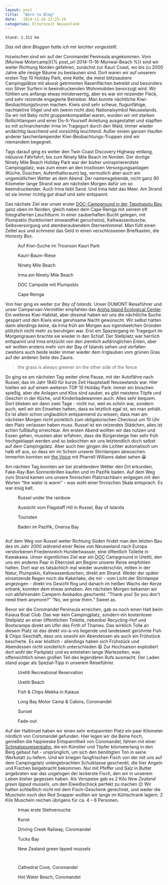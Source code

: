 ```yaml
---
layout: post
title:  "Born to Blog"
date:   2014-11-26 22:25:19
categories: Elternzeit Neuseeland
---
```

	Stand: 1.311 km

*Das mit dem Bloggen hatte ich mir leichter vorgestellt.*

Inzwischen sind wir auf der Coromandel Peninsula angekommen. Vom [Muriwai Motorcamp]({% post_url 2014-11-16-Muriwai-Beach %}) sind wir weiter Richtung Norden gefahren, zunächst zur Kauri Coast, wo bis zu 2000 Jahre alte riesige Bäume zu bestaunen sind. Dort waren wir auf unserem ersten Top 10 Holiday Park, eine Kette, die meist blitzsaubere Campingplätze mit akurat getrimmten Rasenflächen betreibt und besonders von Silver Surfern in beeindruckenden Wohnmobilen bevorzugt wird. Wir fühlten uns anfangs etwas minderwertig, aber es war ein reizender Fleck, und sehr reizende engagierte Betreiber. Man konnte nächtliche Kiwi-Beobachtungstouren machen. Kiwis sind sehr scheue, flugunfähige, nachtaktive Vögel und ein (wenn nicht *das*) Nationalsymbol Neuseelands. Da wir mit Baby nicht gruppenkompatibel waren, wurden wir mit starken Rotlichtlampen und einer Do-It-Yourself Anleitung ausgestattet und stapften so mit schnarchender Irma im Tragegurt durch den Wald, immer wieder andächtig lauschend und vorsichtig leuchtend. Außer einem ganzen Haufen anderer taschenlampender Kiwi-Beobachtungs-Truppen sind wir niemandem begegnet.

Tags darauf ging es weiter den Twin Coast Discovery Highway entlang, inklusive Fährfahrt, bis zum Ninety Mile Beach im Norden. Der dortige Ninety Mile Beach Holiday Park war der bisher uninspirierendste Campingplatz, was zum einen an den trostlosen Versorgungsanlagen (Küche, Duschen, Aufenthaltsraum) lag, vermutlich aber auch am ungemütlichen Wetter an dem Abend. Der namensgebende, nicht ganz 90 Kilometer lange Strand war am nächsten Morgen dafür um so beeindruckender. Auch Irma liebt Sand. Und Irma liebt das Meer. Am Strand ist sie immer richtig gut drauf und sehr entspannt.

Das nächste Ziel war unser erster [DOC-Campground in der Tapotupotu Bay][tapotupotu], ganz oben im Norden, gleich neben dem Cape Reinga mit seinem oft fotografierten Leuchtturm. In einer zauberhaften Bucht gelegen, mit Plumpsklo (funktioniert einwandfrei geruchslos), Kaltwasserdusche, Selbsversorgung und atemberaubendem Sternenhimmel. Man füllt einen Zettel aus und schmeist das Geld in einen verschlossenen Briefkasten, die *Honesty Box*.

<div class="carousel">
<figure>
	<picture>
		<source srcset="/assets/images/phone/DSC01954.JPG" media="(max-width:320px)">
		<source srcset="/assets/images/tablet/DSC01954.JPG" media="(max-width:800px)">
		<source srcset="/assets/images/desktop/DSC01954.JPG" media="(min-width:800px)">
		<img alt="">
	</picture>
	<figcaption>Auf Kiwi-Suche im Trounson Kauri Park</figcaption>
</figure>
<figure>
	<picture>
		<source srcset="/assets/images/phone/IMGP0513.JPG" media="(max-width:320px)">
		<source srcset="/assets/images/tablet/IMGP0513.JPG" media="(max-width:800px)">
		<source srcset="/assets/images/desktop/IMGP0513.JPG" media="(min-width:800px)">
		<img alt="">
	</picture>
	<figcaption>Kauri-Baum-Riese</figcaption>
</figure>
<figure>
	<picture>
		<source srcset="/assets/images/phone/IMGP0534.JPG" media="(max-width:320px)">
		<source srcset="/assets/images/tablet/IMGP0534.JPG" media="(max-width:800px)">
		<source srcset="/assets/images/desktop/IMGP0534.JPG" media="(min-width:800px)">
		<img alt="">
	</picture>
	<figcaption>Ninety Mile Beach</figcaption>
</figure>
<figure>
	<picture>
		<source srcset="/assets/images/phone/IMGP0542.JPG" media="(max-width:320px)">
		<source srcset="/assets/images/tablet/IMGP0542.JPG" media="(max-width:800px)">
		<source srcset="/assets/images/desktop/IMGP0542.JPG" media="(min-width:800px)">
		<img alt="">
	</picture>
	<figcaption>Irma am Ninety Mile Beach</figcaption>
</figure>
<figure>
	<picture>
		<source srcset="/assets/images/phone/DSC01997.JPG" media="(max-width:320px)">
		<source srcset="/assets/images/tablet/DSC01997.JPG" media="(max-width:800px)">
		<source srcset="/assets/images/desktop/DSC01997.JPG" media="(min-width:800px)">
		<img alt="">
	</picture>
	<figcaption>DOC Campsite mit Plumpsklo</figcaption>
</figure>
<figure>
	<picture>
		<source srcset="/assets/images/phone/IMGP0562.JPG" media="(max-width:320px)">
		<source srcset="/assets/images/tablet/IMGP0562.JPG" media="(max-width:800px)">
		<source srcset="/assets/images/desktop/IMGP0562.JPG" media="(min-width:800px)">
		<img alt="">
	</picture>
	<figcaption>Cape Reinga</figcaption>
</figure>
</div>

Von hier ging es weiter zur *Bay of Islands*. Unser DUMONT Reiseführer und unser Campervan-Vermittler empfahlen das [Aroha Island Ecological Center][arohaisland]. Ein weiteres Kiwi-Habitat, aber diesmal haben wir uns die nächtliche Suche gespart und den Kiwis eine geruhsame Nacht gewünscht. Wir selbst hatten dann allerdings keine, da Irma früh am Morgen aus irgendwelchen Gründen plötzlich nicht mehr zu beruhigen war. Erst ein Spaziergang im Tragegurt im Morgengrauen brachte sie wieder in den Schlaf. Der Stellplatz war herrlich entspannt und Irma entzückt von den ziemlich aufdringlichen Enten, aber wir wollten erstens mehr von der Bay of Islands sehen und verfallen zweitens auch beide leider immer wieder dem Irrglauben vom grünen Gras auf der anderen Seite des Zauns.

> the grass is always greener on the other side of the fence

So ging es am nächsten Tag weiter ohne Pause, mit der Autofähre nach Russel, das im Jahr 1840 für kurze Zeit Hauptstadt Neuseelands war. Hier hielten wir auf einem weiteren TOP 10 Holiday Park: immer ein bisschen spießig, aber die Anlagen und Klos sind sauber, es gibt meistens Töpfe und Geschirr in der Küche, und Kinderbadewannen auch. Alles sehr bequem. Dort blieben wir dann zwei Tage - nicht nur, weil es schön war, sondern auch, weil wir ein Einsehen hatten, dass es letztlich egal ist, wo man anhält. Es ist allein schon unglaublich entspannend zu wissen, dass man am nächsten Morgen nicht pünktlich zum obligatorischen Checkout um 10 Uhr den Platz verlassen haben muss. Russel ist ein reizendes Städchen, alles ist schön fußläufig erreichbar. Am ersten Abend wollten wir das nutzen und Essen gehen, mussten aber erfahren, dass die Bürgersteige hier sehr früh hochgeklappt werden und so bekochten wir uns letztendlich doch selbst auf dem Campingplatz. Aber auch hier gingen die Lichter automatisch um halb elf aus, so dass wir im Schein unserer Stirnlampen abwuschen. Immerhin konnten wir [the Voice][thevoice] mit Pharrell Williams dabei sehen :grinning:

Am nächten Tag konnten wir bei strahlendem Wetter den Ort erkunden, Fake-Ray-Ban Sonnenbrillen kaufen und im Pazifik baden. Auf dem Weg zum Strand kamen uns unsere finnischen Platznachbarn entgegen mit den Worten “the water is *warm*” - was wohl einer finnischen Skala entsprach. Es war eisig kalt.

<div class="carousel">
<figure>
	<picture>
		<source srcset="/assets/images/phone/DSC02025.JPG" media="(max-width:320px)">
		<source srcset="/assets/images/tablet/DSC02025.JPG" media="(max-width:800px)">
		<source srcset="/assets/images/desktop/DSC02025.JPG" media="(min-width:800px)">
		<img alt="">
	</picture>
	<figcaption>Russel under the rainbow</figcaption>
</figure>
<figure>
	<picture>
		<source srcset="/assets/images/phone/IMGP0592.JPG" media="(max-width:320px)">
		<source srcset="/assets/images/tablet/IMGP0592.JPG" media="(max-width:800px)">
		<source srcset="/assets/images/desktop/IMGP0592.JPG" media="(min-width:800px)">
		<img alt="">
	</picture>
	<figcaption>Aussicht vom Flagstaff Hill in Russel, Bay of Islands</figcaption>
</figure>
<figure>
	<picture>
		<source srcset="/assets/images/phone/IMGP0591.JPG" media="(max-width:320px)">
		<source srcset="/assets/images/tablet/IMGP0591.JPG" media="(max-width:800px)">
		<source srcset="/assets/images/desktop/IMGP0591.JPG" media="(min-width:800px)">
		<img alt="">
	</picture>
	<figcaption>Touristen</figcaption>
</figure>
<figure>
	<picture>
		<source srcset="/assets/images/phone/DSC02032.JPG" media="(max-width:320px)">
		<source srcset="/assets/images/tablet/DSC02032.JPG" media="(max-width:800px)">
		<source srcset="/assets/images/desktop/DSC02032.JPG" media="(min-width:800px)">
		<img alt="">
	</picture>
	<figcaption>Baden im Pazifik, Oneroa Bay</figcaption>
</figure>
<figure>
	<picture>
		<source srcset="/assets/images/phone/DSC02035.JPG" media="(max-width:320px)">
		<source srcset="/assets/images/tablet/DSC02035.JPG" media="(max-width:800px)">
		<source srcset="/assets/images/desktop/DSC02035.JPG" media="(min-width:800px)">
		<img alt="">
	</picture>
</figure>
</div>

Auf dem Weg von Russel weiter Richtung Süden findet man den letzten Bau des im Jahr 2000 während einer Reise von Neuseeland nach Europa verstorbenen Friedensreich Hundertwasser, eine öffentlich Toilette in Kawakawa. Unser eigentliches Ziel war ein <abbr title="Department of Conservation">DOC</abbr> Campground in Uretiti, den uns ein anderes Paar in Elternzeit am Beginn unserer Reise empfohlen hatten. Dort war es tatsächlich mal wieder wunderschön, mitten in der Natur, Plumpsklo, Kaltwasserduschen, direkt am Strand. Weder der später einsetzende Regen noch die Kakerlake, die mir - vom Licht der Stirnlampe angezogen - direkt ins Gesicht flog und danach im heißen Wachs der Kerze ertrank, konnten dem etwas anhaben. Am nächsten Morgen bekamen wir von abfahrenden Campern Avokados geschenkt. "Thank you! So you don't need them anymore?" "No, we grow them." Sweet as.

Bevor wir die Coromandel Peninsula erreichen, gab es noch einen Halt beim Kaiaua Boat Club. Das war kein Campingplatz, sondern ein kostenloser Stellplatz an einer öffentlichen Toilette, nebenbei Recycling-Hof und Bootsrampe direkt am Ufer des Firth of Thames. Das wirklich Tolle an diesem Platz ist das direkt vis-à-vis liegende und landesweit gerühmte Fish & Chips Geschäft, dass uns sowohl ein Abendessen als auch ein Frühstück bescherte. Es war köstlich - allerdings haben sich Frühstück und Abendessen nicht sonderlich unterschieden :smile: Zur Hochsaison explodiert dort wohl der Parkplatz und es entstehen lange Wartezeiten, was offensichtlich einen großen Teil des legendären Rufs ausmacht. Der Laden stand sogar als Spezial-Tipp in unserem Reiseführer.

<div class="carousel">
<figure>
	<picture>
		<source srcset="/assets/images/phone/DSC02062.JPG" media="(max-width:320px)">
		<source srcset="/assets/images/tablet/DSC02062.JPG" media="(max-width:800px)">
		<source srcset="/assets/images/desktop/DSC02062.JPG" media="(min-width:800px)">
		<img alt="">
	</picture>
	<figcaption>Uretiti Recreational Reservation</figcaption>
</figure>
<figure>
	<picture>
		<source srcset="/assets/images/phone/DSC02064.JPG" media="(max-width:320px)">
		<source srcset="/assets/images/tablet/DSC02064.JPG" media="(max-width:800px)">
		<source srcset="/assets/images/desktop/DSC02064.JPG" media="(min-width:800px)">
		<img alt="">
	</picture>
	<figcaption>Uretiti Beach</figcaption>
</figure>
<figure>
	<picture>
		<source srcset="/assets/images/phone/IMGP0606.JPG" media="(max-width:320px)">
		<source srcset="/assets/images/tablet/IMGP0606.JPG" media="(max-width:800px)">
		<source srcset="/assets/images/desktop/IMGP0606.JPG" media="(min-width:800px)">
		<img alt="">
	</picture>
	<figcaption>Fish & Chips Mekka in Kaiaua</figcaption>
</figure>
<figure>
	<picture>
		<source srcset="/assets/images/phone/DSC02083.JPG" media="(max-width:320px)">
		<source srcset="/assets/images/tablet/DSC02083.JPG" media="(max-width:800px)">
		<source srcset="/assets/images/desktop/DSC02083.JPG" media="(min-width:800px)">
		<img alt="">
	</picture>
	<figcaption>Long Bay Motor Camp & Cabins, Coromandel</figcaption>
</figure>
<figure>
	<picture>
		<source srcset="/assets/images/phone/DSC02081.JPG" media="(max-width:320px)">
		<source srcset="/assets/images/tablet/DSC02081.JPG" media="(max-width:800px)">
		<source srcset="/assets/images/desktop/DSC02081.JPG" media="(min-width:800px)">
		<img alt="">
	</picture>
	<figcaption>Sunset</figcaption>
</figure>
<figure>
	<picture>
		<source srcset="/assets/images/phone/IMGP0610.JPG" media="(max-width:320px)">
		<source srcset="/assets/images/tablet/IMGP0610.JPG" media="(max-width:800px)">
		<source srcset="/assets/images/desktop/IMGP0610.JPG" media="(min-width:800px)">
		<img alt="">
	</picture>
	<figcaption>Fade-out</figcaption>
</figure>
</div>

Auf der Halbinsel haben wir einen sehr entspannten Platz ein paar Kilometer nördlich von Coromandel gefunden. Hier legen wir die Beine hoch, genießen die hippieeske Entspanntheit von Coromandel, fahren mit einer [Schmalspureisenbahn][dcr], die ein Künstler und Töpfer kilometerlang in den Berg gebaut hat - ursprünglich, um sich den benötigten Ton in seine Werkstatt zu liefern. Und wir kriegen fangfrischen Fisch von der mit uns auf dem Campingplatz untergebrachten Schulklasse geschenkt, die hier Angeln und Fischen beigebracht bekommen. Nur mit Pfeffer und Salz in Butter angebraten war das ungelogen der leckerste Fisch, den wir in unserem Leben bisher gegessen haben. Als Vorspeise gab es 2 Kilo *New Zealand green lipped mussels*, um den Eiweißschock perfekt zu machen :wink: Wir hatten schließlich nicht mit dem Fisch-Geschenk gerechnet, und weder die Muscheln noch den Red Snapper wollten wir lange im Kühlschrank lagern. 2 Kilo Muscheln reichen übrigens für ca. 4 – 6 Personen.

<div class="carousel">
<figure>
	<picture>
		<source srcset="/assets/images/phone/DSC02091.JPG" media="(max-width:320px)">
		<source srcset="/assets/images/tablet/DSC02091.JPG" media="(max-width:800px)">
		<source srcset="/assets/images/desktop/DSC02091.JPG" media="(min-width:800px)">
		<img alt="">
	</picture>
	<figcaption>Irmas erste Stehversuche</figcaption>
</figure>
<figure>
	<picture>
		<source srcset="/assets/images/phone/IMGP0613.JPG" media="(max-width:320px)">
		<source srcset="/assets/images/tablet/IMGP0613.JPG" media="(max-width:800px)">
		<source srcset="/assets/images/desktop/IMGP0613.JPG" media="(min-width:800px)">
		<img alt="">
	</picture>
	<figcaption>Kunst</figcaption>
</figure>
<figure>
	<picture>
		<source srcset="/assets/images/phone/IMGP0624.JPG" media="(max-width:320px)">
		<source srcset="/assets/images/tablet/IMGP0624.JPG" media="(max-width:800px)">
		<source srcset="/assets/images/desktop/IMGP0624.JPG" media="(min-width:800px)">
		<img alt="">
	</picture>
	<figcaption>Driving Creek Railway, Coromandel</figcaption>
</figure>
<figure>
	<picture>
		<source srcset="/assets/images/phone/DSC02101.JPG" media="(max-width:320px)">
		<source srcset="/assets/images/tablet/DSC02101.JPG" media="(max-width:800px)">
		<source srcset="/assets/images/desktop/DSC02101.JPG" media="(min-width:800px)">
		<img alt="">
	</picture>
	<figcaption>Tucks Bay</figcaption>
</figure>
<figure>
	<picture>
		<source srcset="/assets/images/phone/IMG_0659.JPG" media="(max-width:320px)">
		<source srcset="/assets/images/tablet/IMG_0659.JPG" media="(max-width:800px)">
		<source srcset="/assets/images/desktop/IMG_0659.JPG" media="(min-width:800px)">
		<img alt="">
	</picture>
	<figcaption>New Zealand green lipped mussels</figcaption>
</figure>
<figure>
	<picture>
		<source srcset="/assets/images/phone/IMGP0641.JPG" media="(max-width:320px)">
		<source srcset="/assets/images/tablet/IMGP0641.JPG" media="(max-width:800px)">
		<source srcset="/assets/images/desktop/IMGP0641.JPG" media="(min-width:800px)">
		<img alt="">
	</picture>
</figure>
<figure>
	<picture>
		<source srcset="/assets/images/phone/IMGP0649.JPG" media="(max-width:320px)">
		<source srcset="/assets/images/tablet/IMGP0649.JPG" media="(max-width:800px)">
		<source srcset="/assets/images/desktop/IMGP0649.JPG" media="(min-width:800px)">
		<img alt="">
	</picture>
</figure>
<figure>
	<picture>
		<source srcset="/assets/images/phone/IMGP0661.JPG" media="(max-width:320px)">
		<source srcset="/assets/images/tablet/IMGP0661.JPG" media="(max-width:800px)">
		<source srcset="/assets/images/desktop/IMGP0661.JPG" media="(min-width:800px)">
		<img alt="">
	</picture>
	<figcaption>Cathedral Cove, Coromandel</figcaption>
</figure>
<figure>
	<picture>
		<source srcset="/assets/images/phone/DSC02119.JPG" media="(max-width:320px)">
		<source srcset="/assets/images/tablet/DSC02119.JPG" media="(max-width:800px)">
		<source srcset="/assets/images/desktop/DSC02119.JPG" media="(min-width:800px)">
		<img alt="">
	</picture>
	<figcaption>Hot Water Beach, Coromandel</figcaption>
</figure>
</div>

[tapotupotu]: http://www.doc.govt.nz/parks-and-recreation/places-to-stay/conservation-campsites-by-region/northland/kaitaia-area/tapotupotu/
[arohaisland]: http://www.arohaisland.co.nz/
[thevoice]: http://www.nbc.com/the-voice
[dcr]: http://www.drivingcreekrailway.co.nz/
